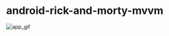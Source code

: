 # android-rick-and-morty-mvvm

![app_gif](https://user-images.githubusercontent.com/83028055/196927182-b2765af0-cce8-436e-9d30-5fecec489079.gif)
